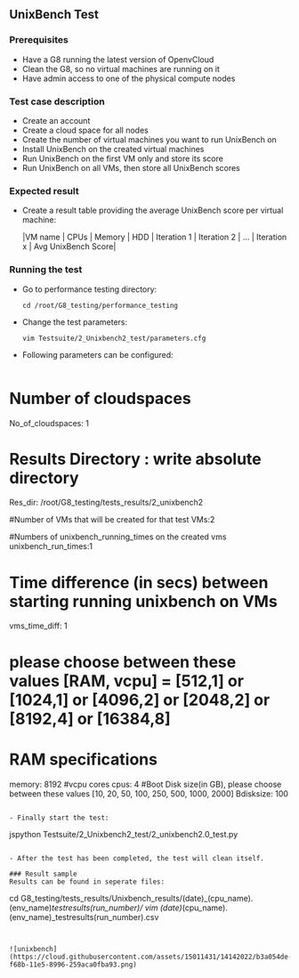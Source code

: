 ## UnixBench Test

### Prerequisites
- Have a G8 running the latest version of OpenvCloud
- Clean the G8, so no virtual machines are running on it
- Have admin access to one of the physical compute nodes

### Test case description
- Create an account
- Create a cloud space for all nodes
- Create the number of virtual machines you want to run UnixBench on
- Install UnixBench on the created virtual machines
- Run UnixBench on the first VM only and store its score
- Run UnixBench on all VMs, then store all UnixBench scores

### Expected result
- Create a result table providing the average UnixBench score per virtual machine:

  |VM name  | CPUs  | Memory | HDD | Iteration 1 | Iteration 2 | ... | Iteration x | Avg UnixBench Score|

### Running the test
- Go to performance testing directory:

  ```
  cd /root/G8_testing/performance_testing
  ```

- Change the test parameters:

  ```
  vim Testsuite/2_Unixbench2_test/parameters.cfg 
  ```

- Following parameters can be configured:

  ```  
# Number of cloudspaces
No_of_cloudspaces: 1

# Results Directory : write absolute directory
Res_dir: /root/G8_testing/tests_results/2_unixbench2

#Number of VMs that will be created for that test
VMs:2

#Numbers of unixbench_running_times on the created vms
unixbench_run_times:1

# Time difference (in secs) between starting running unixbench on VMs
vms_time_diff: 1

# please choose between these values [RAM, vcpu] = [512,1] or [1024,1] or [4096,2] or [2048,2] or [8192,4] or [16384,8]
# RAM specifications
memory: 8192
#vcpu cores
cpus: 4
#Boot Disk size(in GB), please choose between these values [10, 20, 50, 100, 250, 500, 1000, 2000]
Bdisksize: 100
  ```

- Finally start the test:

  ```
  jspython Testsuite/2_Unixbench2_test/2_unixbench2.0_test.py 
  ```

- After the test has been completed, the test will clean itself.

### Result sample
Results can be found in seperate files:

```
cd G8_testing/tests_results/Unixbench_results/(date)_(cpu_name).(env_name)_testresults(run_number)/
vim (date)_(cpu_name).(env_name)_testresults(run_number).csv
```


![unixbench](https://cloud.githubusercontent.com/assets/15011431/14142022/b3a054de-f68b-11e5-8996-259aca0fba93.png)

